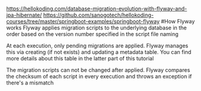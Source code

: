 https://hellokoding.com/database-migration-evolution-with-flyway-and-jpa-hibernate/
https://github.com/sanogotech/hellokoding-courses/tree/master/springboot-examples/springboot-flyway
#How Flyway works
Flyway applies migration scripts to the underlying database in the order based on the version number specified in the script file naming

At each execution, only pending migrations are applied. Flyway manages this via creating (if not exists) and updating a metadata table. You can find more details about this table in the latter part of this tutorial

The migration scripts can not be changed after applied. Flyway compares the checksum of each script in every execution and throws an exception if there's a mismatch
